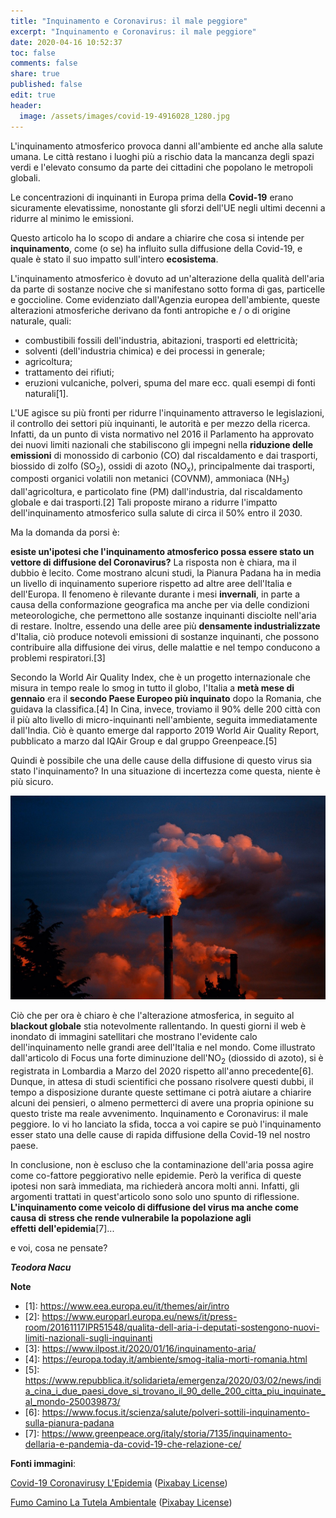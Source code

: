 ```yaml
---
title: "Inquinamento e Coronavirus: il male peggiore"
excerpt: "Inquinamento e Coronavirus: il male peggiore"
date: 2020-04-16 10:52:37
toc: false
comments: false
share: true
published: false
edit: true
header:
  image: /assets/images/covid-19-4916028_1280.jpg
---
```

L'inquinamento atmosferico provoca danni all'ambiente ed anche alla salute umana. Le città restano i luoghi più a rischio data la mancanza degli spazi verdi e l'elevato consumo da parte dei cittadini che popolano le metropoli globali.

Le concentrazioni di inquinanti in Europa prima della **Covid-19** erano sicuramente elevatissime, nonostante gli sforzi dell'UE negli ultimi decenni a ridurre al minimo le emissioni.

Questo articolo ha lo scopo di andare a chiarire che cosa si intende per **inquinamento**, come (o se) ha influito sulla diffusione della Covid-19, e quale è stato il suo impatto sull'intero **ecosistema**.

L'inquinamento atmosferico è dovuto ad un'alterazione della qualità dell'aria da parte di sostanze nocive che si manifestano sotto forma di gas, particelle e goccioline. Come evidenziato dall'Agenzia europea dell'ambiente, queste alterazioni atmosferiche derivano da fonti antropiche e / o di origine naturale, quali:

* combustibili fossili dell'industria, abitazioni, trasporti ed elettricità;
* solventi (dell'industria chimica) e dei processi in generale;
* agricoltura;
* trattamento dei rifiuti;
* eruzioni vulcaniche, polveri, spuma del mare ecc. quali esempi di fonti naturali\[1].

L'UE agisce su più fronti per ridurre l'inquinamento attraverso le legislazioni, il controllo dei settori più inquinanti, le autorità e per mezzo della ricerca. Infatti, da un punto di vista normativo nel 2016 il Parlamento ha approvato dei nuovi limiti nazionali che stabiliscono gli impegni nella **riduzione delle emissioni** di monossido di carbonio (CO) dal riscaldamento e dai trasporti, biossido di zolfo (SO<sub>2</sub>), ossidi di azoto (NO<sub>x</sub>), principalmente dai trasporti, composti organici volatili non metanici (COVNM), ammoniaca (NH<sub>3</sub>) dall'agricoltura, e particolato fine (PM) dall'industria, dal riscaldamento globale e dai trasporti.\[2] Tali proposte mirano a ridurre l'impatto dell'inquinamento atmosferico sulla salute di circa il 50% entro il 2030. 

Ma la domanda da porsi è:

**esiste un'ipotesi che l'inquinamento atmosferico possa essere stato un vettore di diffusione del Coronavirus?** La risposta non è chiara, ma il dubbio è lecito. Come mostrano alcuni studi, la Pianura Padana ha in media un livello di inquinamento superiore rispetto ad altre aree dell'Italia e dell'Europa. Il fenomeno è rilevante durante i mesi **invernali**, in parte a causa della conformazione geografica ma anche per via delle condizioni meteorologiche, che permettono alle sostanze inquinanti disciolte nell'aria di restare. Inoltre, essendo una delle aree più **densamente industrializzate** d'Italia, ciò produce notevoli emissioni di sostanze inquinanti, che possono contribuire alla diffusione dei virus, delle malattie e nel tempo conducono a problemi respiratori.\[3]

Secondo la World Air Quality Index, che è un progetto internazionale che misura in tempo reale lo smog in tutto il globo, l'Italia a **metà mese di gennaio** era il **secondo Paese Europeo più inquinato** dopo la Romania, che guidava la classifica.\[4] In Cina, invece, troviamo il 90% delle 200 città con il più alto livello di micro-inquinanti nell'ambiente, seguita immediatamente dall'India. Ciò è quanto emerge dal rapporto 2019 World Air Quality Report, pubblicato a marzo dal IQAir Group e dal gruppo Greenpeace.\[5]

Quindi è possibile che una delle cause della diffusione di questo virus sia stato l'inquinamento? In una situazione di incertezza come questa, niente è più sicuro.

![](/assets/images/smoke-258786_1280.jpg)

Ciò che per ora è chiaro è che l'alterazione atmosferica, in seguito al **blackout globale** stia notevolmente rallentando. In questi giorni il web è inondato di immagini satellitari che mostrano l'evidente calo dell'inquinamento nelle grandi aree dell'Italia e nel mondo. Come illustrato dall'articolo di Focus una forte diminuzione dell'NO<sub>2</sub> (diossido di azoto), si è registrata in Lombardia a Marzo del 2020 rispetto all'anno precedente\[6]. Dunque, in attesa di studi scientifici che possano risolvere questi dubbi, il tempo a disposizione durante queste settimane ci potrà aiutare a chiarire alcuni dei pensieri, o almeno permetterci di avere una propria opinione su questo triste ma reale avvenimento. Inquinamento e Coronavirus: il male peggiore. Io vi ho lanciato la sfida, tocca a voi capire se può l'inquinamento esser stato una delle cause di rapida diffusione della Covid-19 nel nostro paese.

In conclusione, non è escluso che la contaminazione dell'aria possa agire come co-fattore peggiorativo nelle epidemie. Però la verifica di queste ipotesi non sarà immediata, ma richiederà ancora molti anni. Infatti, gli argomenti trattati in quest'articolo sono solo uno spunto di riflessione. **L'inquinamento come veicolo di diffusione del virus ma anche come causa di stress che rende vulnerabile la popolazione agli effetti dell'epidemia**\[7]...

e voi, cosa ne pensate?

***Teodora Nacu***

**Note**

* \[1]: <https://www.eea.europa.eu/it/themes/air/intro>
* \[2]: <https://www.europarl.europa.eu/news/it/press-room/20161117IPR51548/qualita-dell-aria-i-deputati-sostengono-nuovi-limiti-nazionali-sugli-inquinanti>
* \[3]: <https://www.ilpost.it/2020/01/16/inquinamento-aria/>
* \[4]: <https://europa.today.it/ambiente/smog-italia-morti-romania.html>
* \[5]: <https://www.repubblica.it/solidarieta/emergenza/2020/03/02/news/india_cina_i_due_paesi_dove_si_trovano_il_90_delle_200_citta_piu_inquinate_al_mondo-250039873/>
* \[6]: <https://www.focus.it/scienza/salute/polveri-sottili-inquinamento-sulla-pianura-padana>
* \[7]: <https://www.greenpeace.org/italy/storia/7135/inquinamento-dellaria-e-pandemia-da-covid-19-che-relazione-ce/>

**Fonti immagini**:

[Covid-19 Coronavirusy L'Epidemia](https://pixabay.com/photos/covid-19-coronavirusy-epidemic-4916028/) ([Pixabay License](https://pixabay.com/it/service/license/))

[Fumo Camino La Tutela Ambientale](https://pixabay.com/photos/smoke-smoking-chimney-fireplace-258786/) ([Pixabay License](https://pixabay.com/it/service/license/))